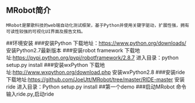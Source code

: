 ## MRobot简介
    MRobot是蒙歌科技的web端自动化测试框架，基于Python并使用关键字驱动，扩展性强，拥有可读性较强的可视化UI界面及报告文档。
##环境安装
###安装Python
下载地址：https://www.python.org/downloads/
安装Python2.7最新版本
###安装robot framework
下载地址:https://pypi.python.org/pypi/robotframework/2.8.7
进入目录：python setup.py install
###安装wxPython
下载地址:http://www.wxpython.org/download.php
安装wxPython2.8
###安装ride
下载地址:https://github.com/JoeUtt/MRobot/tree/master/RIDE-master
安装ride
进入目录：Python setup.py install
##第一个demo
###启动MRobot
命令输入ride.py,启动ride



